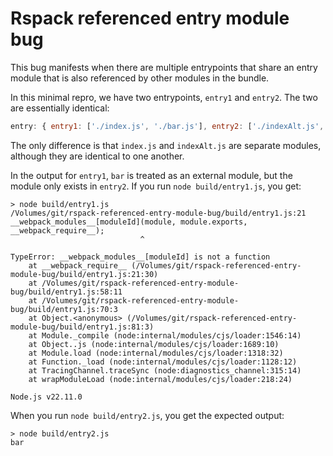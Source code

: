 # Rspack referenced entry module bug

This bug manifests when there are multiple entrypoints that share an entry module that is also referenced by other modules in the bundle.

In this minimal repro, we have two entrypoints, `entry1` and `entry2`. The two are essentially identical:

```js
entry: { entry1: ['./index.js', './bar.js'], entry2: ['./indexAlt.js', './bar.js'] }
```

The only difference is that `index.js` and `indexAlt.js` are separate modules, although they are identical to one another.

In the output for `entry1`, `bar` is treated as an external module, but the module only exists in `entry2`. If you run `node build/entry1.js`, you get:

```
> node build/entry1.js
/Volumes/git/rspack-referenced-entry-module-bug/build/entry1.js:21
__webpack_modules__[moduleId](module, module.exports, __webpack_require__);
                             ^

TypeError: __webpack_modules__[moduleId] is not a function
    at __webpack_require__ (/Volumes/git/rspack-referenced-entry-module-bug/build/entry1.js:21:30)
    at /Volumes/git/rspack-referenced-entry-module-bug/build/entry1.js:58:11
    at /Volumes/git/rspack-referenced-entry-module-bug/build/entry1.js:70:3
    at Object.<anonymous> (/Volumes/git/rspack-referenced-entry-module-bug/build/entry1.js:81:3)
    at Module._compile (node:internal/modules/cjs/loader:1546:14)
    at Object..js (node:internal/modules/cjs/loader:1689:10)
    at Module.load (node:internal/modules/cjs/loader:1318:32)
    at Function._load (node:internal/modules/cjs/loader:1128:12)
    at TracingChannel.traceSync (node:diagnostics_channel:315:14)
    at wrapModuleLoad (node:internal/modules/cjs/loader:218:24)

Node.js v22.11.0
```

When you run `node build/entry2.js`, you get the expected output:

```
> node build/entry2.js
bar
```